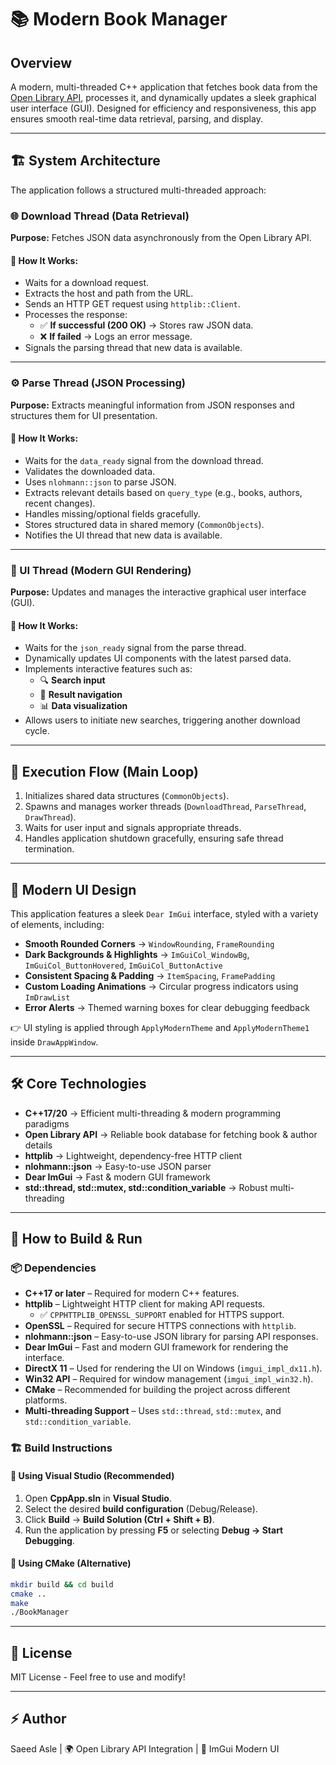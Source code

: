 # 📚 Modern Book Manager

## Overview
A modern, multi-threaded C++ application that fetches book data from the [Open Library API](https://openlibrary.org/developers/api), processes it, and dynamically updates a sleek graphical user interface (GUI). Designed for efficiency and responsiveness, this app ensures smooth real-time data retrieval, parsing, and display.

---

## 🏗 System Architecture

The application follows a structured multi-threaded approach:

### 🌐 Download Thread (Data Retrieval)

**Purpose:** Fetches JSON data asynchronously from the Open Library API.

#### 🔄 How It Works:
- Waits for a download request.
- Extracts the host and path from the URL.
- Sends an HTTP GET request using `httplib::Client`.
- Processes the response:
  - ✅ **If successful (200 OK)** → Stores raw JSON data.
  - ❌ **If failed** → Logs an error message.
- Signals the parsing thread that new data is available.

---

### ⚙️ Parse Thread (JSON Processing)

**Purpose:** Extracts meaningful information from JSON responses and structures them for UI presentation.

#### 🔄 How It Works:
- Waits for the `data_ready` signal from the download thread.
- Validates the downloaded data.
- Uses `nlohmann::json` to parse JSON.
- Extracts relevant details based on `query_type` (e.g., books, authors, recent changes).
- Handles missing/optional fields gracefully.
- Stores structured data in shared memory (`CommonObjects`).
- Notifies the UI thread that new data is available.

---

### 🎨 UI Thread (Modern GUI Rendering)

**Purpose:** Updates and manages the interactive graphical user interface (GUI).

#### 🔄 How It Works:
- Waits for the `json_ready` signal from the parse thread.
- Dynamically updates UI components with the latest parsed data.
- Implements interactive features such as:
  - 🔍 **Search input**
  - 📖 **Result navigation**
  - 📊 **Data visualization**
- Allows users to initiate new searches, triggering another download cycle.

---

## 🚀 Execution Flow (Main Loop)

1. Initializes shared data structures (`CommonObjects`).
2. Spawns and manages worker threads (`DownloadThread`, `ParseThread`, `DrawThread`).
3. Waits for user input and signals appropriate threads.
4. Handles application shutdown gracefully, ensuring safe thread termination.

---

## 🎨 Modern UI Design

This application features a sleek `Dear ImGui` interface,  styled with a variety of elements, including:

- **Smooth Rounded Corners** → `WindowRounding`, `FrameRounding`
- **Dark Backgrounds & Highlights** → `ImGuiCol_WindowBg`, `ImGuiCol_ButtonHovered`, `ImGuiCol_ButtonActive`
- **Consistent Spacing & Padding** → `ItemSpacing`, `FramePadding`
- **Custom Loading Animations** → Circular progress indicators using `ImDrawList`
- **Error Alerts** → Themed warning boxes for clear debugging feedback

👉 UI styling is applied through `ApplyModernTheme` and `ApplyModernTheme1` inside `DrawAppWindow`.

---

## 🛠 Core Technologies

- **C++17/20** → Efficient multi-threading & modern programming paradigms
- **Open Library API** → Reliable book database for fetching book & author details
- **httplib** → Lightweight, dependency-free HTTP client
- **nlohmann::json** → Easy-to-use JSON parser
- **Dear ImGui** → Fast & modern GUI framework
- **std::thread, std::mutex, std::condition_variable** → Robust multi-threading

---

## 🔧 How to Build & Run

### 📦 Dependencies

- **C++17 or later** – Required for modern C++ features.  
- **httplib** – Lightweight HTTP client for making API requests.  
  - ✅ `CPPHTTPLIB_OPENSSL_SUPPORT` enabled for HTTPS support.  
- **OpenSSL** – Required for secure HTTPS connections with `httplib`.  
- **nlohmann::json** – Easy-to-use JSON library for parsing API responses.  
- **Dear ImGui** – Fast and modern GUI framework for rendering the interface.  
- **DirectX 11** – Used for rendering the UI on Windows (`imgui_impl_dx11.h`).  
- **Win32 API** – Required for window management (`imgui_impl_win32.h`).  
- **CMake** – Recommended for building the project across different platforms.  
- **Multi-threading Support** – Uses `std::thread`, `std::mutex`, and `std::condition_variable`.  


### 🏗 Build Instructions

#### 🔹 Using Visual Studio (Recommended)
1. Open **CppApp.sln** in **Visual Studio**.
2. Select the desired **build configuration** (Debug/Release).
3. Click **Build** → **Build Solution (Ctrl + Shift + B)**.
4. Run the application by pressing **F5** or selecting **Debug → Start Debugging**.

#### 🔹 Using CMake (Alternative)
```sh
mkdir build && cd build
cmake ..
make
./BookManager

```


---

## 📜 License

MIT License - Feel free to use and modify!

---

## ⚡ Author
Saeed Asle | 🌍 Open Library API Integration | 🎨 ImGui Modern UI

